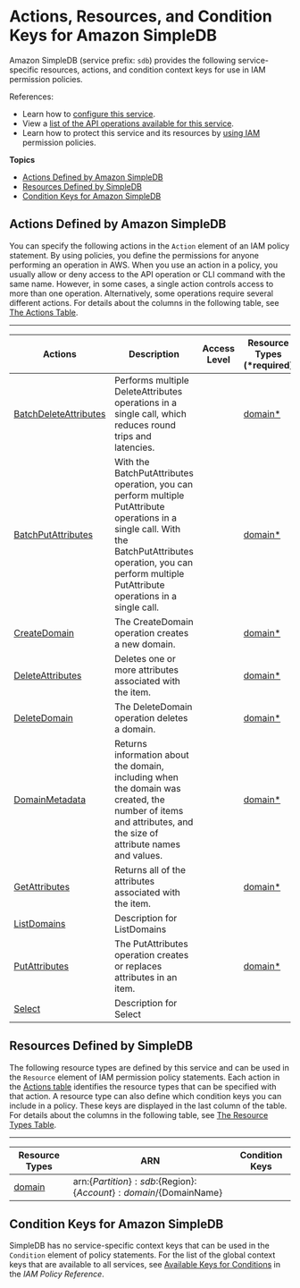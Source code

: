 # Actions, Resources, and Condition Keys for Amazon SimpleDB<a name="list_amazonsimpledb"></a>

Amazon SimpleDB \(service prefix: `sdb`\) provides the following service\-specific resources, actions, and condition context keys for use in IAM permission policies\.

References:
+ Learn how to [configure this service](http://docs.aws.amazon.com/AmazonSimpleDB/latest/DeveloperGuide/)\.
+ View a [list of the API operations available for this service](http://docs.aws.amazon.com/AmazonSimpleDB/latest/DeveloperGuide/)\.
+ Learn how to protect this service and its resources by [using IAM](http://docs.aws.amazon.com/AmazonSimpleDB/latest/DeveloperGuide/UsingIAMWithSDB.html) permission policies\.

**Topics**
+ [Actions Defined by Amazon SimpleDB](#amazonsimpledb-actions-as-permissions)
+ [Resources Defined by SimpleDB](#amazonsimpledb-resources-for-iam-policies)
+ [Condition Keys for Amazon SimpleDB](#amazonsimpledb-policy-keys)

## Actions Defined by Amazon SimpleDB<a name="amazonsimpledb-actions-as-permissions"></a>

You can specify the following actions in the `Action` element of an IAM policy statement\. By using policies, you define the permissions for anyone performing an operation in AWS\. When you use an action in a policy, you usually allow or deny access to the API operation or CLI command with the same name\. However, in some cases, a single action controls access to more than one operation\. Alternatively, some operations require several different actions\. For details about the columns in the following table, see [The Actions Table](reference_policies_actions-resources-contextkeys.md#actions_table)\.


****  

| Actions | Description | Access Level | Resource Types \(\*required\) | Condition Keys | Dependent Actions | 
| --- | --- | --- | --- | --- | --- | 
| [BatchDeleteAttributes](http://docs.aws.amazon.com/AmazonSimpleDB/latest/DeveloperGuide/API_BatchDeleteAttributes.html) | Performs multiple DeleteAttributes operations in a single call, which reduces round trips and latencies\. |   | [domain\*](#amazonsimpledb-domain)  |  |  | 
| [BatchPutAttributes](http://docs.aws.amazon.com/AmazonSimpleDB/latest/DeveloperGuide/API_BatchPutAttributes.html) | With the BatchPutAttributes operation, you can perform multiple PutAttribute operations in a single call\. With the BatchPutAttributes operation, you can perform multiple PutAttribute operations in a single call\. |   | [domain\*](#amazonsimpledb-domain)  |  |  | 
| [CreateDomain](http://docs.aws.amazon.com/AmazonSimpleDB/latest/DeveloperGuide/API_CreateDomain.html) | The CreateDomain operation creates a new domain\. |   | [domain\*](#amazonsimpledb-domain)  |  |  | 
| [DeleteAttributes](http://docs.aws.amazon.com/AmazonSimpleDB/latest/DeveloperGuide/API_DeleteAttributes.html) | Deletes one or more attributes associated with the item\. |   | [domain\*](#amazonsimpledb-domain)  |  |  | 
| [DeleteDomain](http://docs.aws.amazon.com/AmazonSimpleDB/latest/DeveloperGuide/API_DeleteDomain.html) | The DeleteDomain operation deletes a domain\. |   | [domain\*](#amazonsimpledb-domain)  |  |  | 
| [DomainMetadata](http://docs.aws.amazon.com/AmazonSimpleDB/latest/DeveloperGuide/API_DomainMetadata.html) | Returns information about the domain, including when the domain was created, the number of items and attributes, and the size of attribute names and values\. |   | [domain\*](#amazonsimpledb-domain)  |  |  | 
| [GetAttributes](http://docs.aws.amazon.com/AmazonSimpleDB/latest/DeveloperGuide/API_GetAttributes.html) | Returns all of the attributes associated with the item\. |   | [domain\*](#amazonsimpledb-domain)  |  |  | 
| [ListDomains](http://docs.aws.amazon.com/AmazonSimpleDB/latest/DeveloperGuide/API_ListDomains.html) | Description for ListDomains |   |  |  |  | 
| [PutAttributes](http://docs.aws.amazon.com/AmazonSimpleDB/latest/DeveloperGuide/API_PutAttributes.html) | The PutAttributes operation creates or replaces attributes in an item\. |   | [domain\*](#amazonsimpledb-domain)  |  |  | 
| [Select](http://docs.aws.amazon.com/AmazonSimpleDB/latest/DeveloperGuide/API_Select.html) | Description for Select |   |  |  |  | 

## Resources Defined by SimpleDB<a name="amazonsimpledb-resources-for-iam-policies"></a>

The following resource types are defined by this service and can be used in the `Resource` element of IAM permission policy statements\. Each action in the [Actions table](#amazonsimpledb-actions-as-permissions) identifies the resource types that can be specified with that action\. A resource type can also define which condition keys you can include in a policy\. These keys are displayed in the last column of the table\. For details about the columns in the following table, see [The Resource Types Table](reference_policies_actions-resources-contextkeys.md#resources_table)\.


****  

| Resource Types | ARN | Condition Keys | 
| --- | --- | --- | 
| [domain](http://docs.aws.amazon.com/sdb/latest/APIReference/DataModel.html) | arn:$\{Partition\}:sdb:$\{Region\}:$\{Account\}:domain/$\{DomainName\} |  | 

## Condition Keys for Amazon SimpleDB<a name="amazonsimpledb-policy-keys"></a>

SimpleDB has no service\-specific context keys that can be used in the `Condition` element of policy statements\. For the list of the global context keys that are available to all services, see [Available Keys for Conditions](http://docs.aws.amazon.com/IAM/latest/UserGuide/reference_policies_condition-keys.html#AvailableKeys) in the *IAM Policy Reference*\.